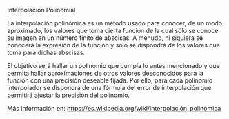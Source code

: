 Interpolación Polinomial

La interpolación polinómica es un método usado para conocer, de un modo aproximado, los valores que toma cierta función de la cual sólo se conoce su imagen en un número finito de abscisas. A menudo, ni siquiera se conocerá la expresión de la función y sólo se dispondrá de los valores que toma para dichas abscisas.

El objetivo será hallar un polinomio que cumpla lo antes mencionado y que permita hallar aproximaciones de otros valores desconocidos para la función con una precisión deseable fijada. Por ello, para cada polinomio interpolador se dispondrá de una fórmula del error de interpolación que permitirá ajustar la precisión del polinomio.

Más información en: https://es.wikipedia.org/wiki/Interpolación_polinómica

